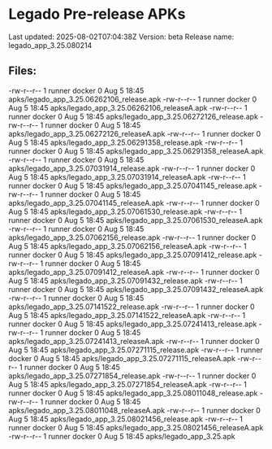 # Legado Pre-release APKs
Last updated: 2025-08-02T07:04:38Z
Version: beta
Release name: legado_app_3.25.080214
## Files:
-rw-r--r-- 1 runner docker 0 Aug  5 18:45 apks/legado_app_3.25.06262106_release.apk
-rw-r--r-- 1 runner docker 0 Aug  5 18:45 apks/legado_app_3.25.06262106_releaseA.apk
-rw-r--r-- 1 runner docker 0 Aug  5 18:45 apks/legado_app_3.25.06272126_release.apk
-rw-r--r-- 1 runner docker 0 Aug  5 18:45 apks/legado_app_3.25.06272126_releaseA.apk
-rw-r--r-- 1 runner docker 0 Aug  5 18:45 apks/legado_app_3.25.06291358_release.apk
-rw-r--r-- 1 runner docker 0 Aug  5 18:45 apks/legado_app_3.25.06291358_releaseA.apk
-rw-r--r-- 1 runner docker 0 Aug  5 18:45 apks/legado_app_3.25.07031914_release.apk
-rw-r--r-- 1 runner docker 0 Aug  5 18:45 apks/legado_app_3.25.07031914_releaseA.apk
-rw-r--r-- 1 runner docker 0 Aug  5 18:45 apks/legado_app_3.25.07041145_release.apk
-rw-r--r-- 1 runner docker 0 Aug  5 18:45 apks/legado_app_3.25.07041145_releaseA.apk
-rw-r--r-- 1 runner docker 0 Aug  5 18:45 apks/legado_app_3.25.07061530_release.apk
-rw-r--r-- 1 runner docker 0 Aug  5 18:45 apks/legado_app_3.25.07061530_releaseA.apk
-rw-r--r-- 1 runner docker 0 Aug  5 18:45 apks/legado_app_3.25.07062156_release.apk
-rw-r--r-- 1 runner docker 0 Aug  5 18:45 apks/legado_app_3.25.07062156_releaseA.apk
-rw-r--r-- 1 runner docker 0 Aug  5 18:45 apks/legado_app_3.25.07091412_release.apk
-rw-r--r-- 1 runner docker 0 Aug  5 18:45 apks/legado_app_3.25.07091412_releaseA.apk
-rw-r--r-- 1 runner docker 0 Aug  5 18:45 apks/legado_app_3.25.07091432_release.apk
-rw-r--r-- 1 runner docker 0 Aug  5 18:45 apks/legado_app_3.25.07091432_releaseA.apk
-rw-r--r-- 1 runner docker 0 Aug  5 18:45 apks/legado_app_3.25.07141522_release.apk
-rw-r--r-- 1 runner docker 0 Aug  5 18:45 apks/legado_app_3.25.07141522_releaseA.apk
-rw-r--r-- 1 runner docker 0 Aug  5 18:45 apks/legado_app_3.25.07241413_release.apk
-rw-r--r-- 1 runner docker 0 Aug  5 18:45 apks/legado_app_3.25.07241413_releaseA.apk
-rw-r--r-- 1 runner docker 0 Aug  5 18:45 apks/legado_app_3.25.07271115_release.apk
-rw-r--r-- 1 runner docker 0 Aug  5 18:45 apks/legado_app_3.25.07271115_releaseA.apk
-rw-r--r-- 1 runner docker 0 Aug  5 18:45 apks/legado_app_3.25.07271854_release.apk
-rw-r--r-- 1 runner docker 0 Aug  5 18:45 apks/legado_app_3.25.07271854_releaseA.apk
-rw-r--r-- 1 runner docker 0 Aug  5 18:45 apks/legado_app_3.25.08011048_release.apk
-rw-r--r-- 1 runner docker 0 Aug  5 18:45 apks/legado_app_3.25.08011048_releaseA.apk
-rw-r--r-- 1 runner docker 0 Aug  5 18:45 apks/legado_app_3.25.08021456_release.apk
-rw-r--r-- 1 runner docker 0 Aug  5 18:45 apks/legado_app_3.25.08021456_releaseA.apk
-rw-r--r-- 1 runner docker 0 Aug  5 18:45 apks/legado_app_3.25.apk
